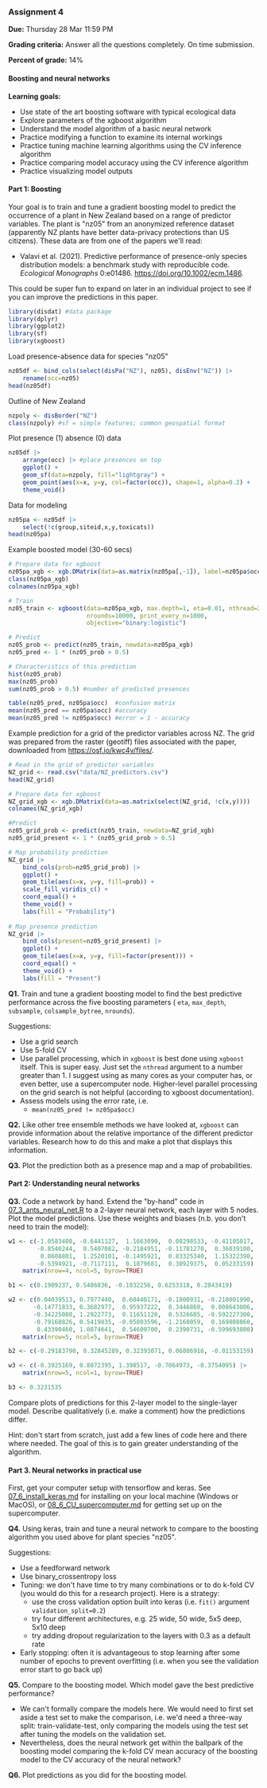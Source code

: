### Assignment 4

**Due:** Thursday 28 Mar 11:59 PM

**Grading criteria:** Answer all the questions completely. On time submission.

**Percent of grade:** 14%




#### Boosting and neural networks
**Learning goals:**

* Use state of the art boosting software with typical ecological data
* Explore parameters of the xgboost algorithm
* Understand the model algorithm of a basic neural network
* Practice modifying a function to examine its internal workings
* Practice tuning machine learning algorithms using the CV inference algorithm
* Practice comparing model accuracy using the CV inference algorithm
* Practice visualizing model outputs



#### Part 1: Boosting

Your goal is to train and tune a gradient boosting model to predict the occurrence of a plant in New Zealand based on a range of predictor variables. The plant is "nz05" from an anonymized reference dataset (apparently NZ plants have better data-privacy protections than US citizens). These data are from one of the papers we'll read: 

* Valavi et al. (2021). Predictive performance of presence-only species distribution models: a benchmark study with reproducible code. *Ecological Monographs* 0:e01486. https://doi.org/10.1002/ecm.1486.

This could be super fun to expand on later in an individual project to see if you can improve the predictions in this paper.

```R
library(disdat) #data package
library(dplyr)
library(ggplot2)
library(sf)
library(xgboost)
```

Load presence-absence data for species "nz05"

```R
nz05df <- bind_cols(select(disPa("NZ"), nz05), disEnv("NZ")) |> 
    rename(occ=nz05)
head(nz05df)
```

Outline of New Zealand

```R
nzpoly <- disBorder("NZ")
class(nzpoly) #sf = simple features; common geospatial format
```

Plot presence (1) absence (0) data

```R
nz05df |> 
    arrange(occ) |> #place presences on top
    ggplot() +
    geom_sf(data=nzpoly, fill="lightgray") +
    geom_point(aes(x=x, y=y, col=factor(occ)), shape=1, alpha=0.2) +
    theme_void()
```

Data for modeling

```R
nz05pa <- nz05df |> 
    select(!c(group,siteid,x,y,toxicats))
head(nz05pa)
```

Example boosted model (30-60 secs)

```R
# Prepare data for xgboost
nz05pa_xgb <- xgb.DMatrix(data=as.matrix(nz05pa[,-1]), label=nz05pa$occ)
class(nz05pa_xgb)
colnames(nz05pa_xgb)

# Train
nz05_train <- xgboost(data=nz05pa_xgb, max.depth=1, eta=0.01, nthread=2, 
                      nrounds=10000, print_every_n=1000, 
                      objective="binary:logistic")

# Predict
nz05_prob <- predict(nz05_train, newdata=nz05pa_xgb)
nz05_pred <- 1 * (nz05_prob > 0.5)

# Characteristics of this prediction
hist(nz05_prob)
max(nz05_prob)
sum(nz05_prob > 0.5) #number of predicted presences

table(nz05_pred, nz05pa$occ)  #confusion matrix
mean(nz05_pred == nz05pa$occ) #accuracy
mean(nz05_pred != nz05pa$occ) #error = 1 - accuracy
```

Example prediction for a grid of the predictor variables across NZ. The grid was prepared from the raster (geotiff) files associated with the paper, downloaded from https://osf.io/kwc4v/files/.

```R
# Read in the grid of predictor variables
NZ_grid <- read.csv("data/NZ_predictors.csv")
head(NZ_grid)

# Prepare data for xgboost
NZ_grid_xgb <- xgb.DMatrix(data=as.matrix(select(NZ_grid, !c(x,y))))
colnames(NZ_grid_xgb)

#Predict
nz05_grid_prob <- predict(nz05_train, newdata=NZ_grid_xgb)
nz05_grid_present <- 1 * (nz05_grid_prob > 0.5)

# Map probability prediction
NZ_grid |>
    bind_cols(prob=nz05_grid_prob) |>
    ggplot() +
    geom_tile(aes(x=x, y=y, fill=prob)) +
    scale_fill_viridis_c() +
    coord_equal() +
    theme_void() +
    labs(fill = "Probability")
    
# Map presence prediction
NZ_grid |>
    bind_cols(present=nz05_grid_present) |>
    ggplot() +
    geom_tile(aes(x=x, y=y, fill=factor(present))) +
    coord_equal() +
    theme_void() +
    labs(fill = "Present")
```



**Q1\.** Train and tune a gradient boosting model to find the best predictive performance across the five boosting parameters ( `eta`, `max_depth`, `subsample`, `colsample_bytree`, `nrounds`). 

Suggestions:

* Use a grid search
* Use 5-fold CV
* Use parallel processing, which in `xgboost` is best done using `xgboost` itself. This is super easy. Just set the `nthread` argument to a number greater than 1. I suggest using as many cores as your computer has, or even better, use a supercomputer node. Higher-level parallel processing on the grid search is not helpful (according to xgboost documentation).
* Assess models using the error rate, i.e.
  * `mean(nz05_pred != nz05pa$occ)`

**Q2\.** Like other tree ensemble methods we have looked at, `xgboost` can provide information about the relative importance of the different predictor variables. Research how to do this and make a plot that displays this information.

**Q3\.** Plot the prediction both as a presence map and a map of probabilities.



#### Part 2: Understanding neural networks

**Q3\.** Code a network by hand. Extend the "by-hand" code in [07_3_ants_neural_net.R](07_3_ants_neural_net.R) to a 2-layer neural network, each layer with 5 nodes. Plot the model predictions. Use these weights and biases (n.b. you don't need to train the model):

```R
w1 <- c(-1.0583408, -0.6441127,  1.1663090,  0.08298533, -0.41105017,
        -0.8540244,  0.5407082, -0.2184951, -0.11781270,  0.36039100,
         0.8608801,  1.2520101, -0.1495921,  0.83325340,  1.15322390,
        -0.5394921, -0.7117111,  0.1879681,  0.30929375,  0.05233159) |>
    matrix(nrow=4, ncol=5, byrow=TRUE)

b1 <- c(0.1909237, 0.5486836, -0.1032256, 0.6253318, 0.2843419)

w2 <- c(0.04039513, 0.7977440,  0.60440171, -0.1800931, -0.210001990,
       -0.14771833, 0.3682977,  0.95937222,  0.3446860,  0.008643006,
       -0.34225080, 1.2922773,  0.11651120,  0.5326685, -0.592227300,
       -0.79168826, 0.5419835, -0.05803596, -1.2168059,  0.169808860,
        0.43390460, 1.0874641,  0.54609700,  0.2390731, -0.599693800) |>
    matrix(nrow=5, ncol=5, byrow=TRUE)

b2 <- c(-0.29183790, 0.32845289, 0.32393071, 0.06806916, -0.01153159)

w3 <- c(-0.3925169, 0.8072395, 1.398517, -0.7064973, -0.3754095) |>
    matrix(nrow=5, ncol=1, byrow=TRUE)

b3 <- 0.3231535
```

Compare plots of predictions for this 2-layer model to the single-layer model. Describe qualitatively (i.e. make a comment) how the predictions differ.

Hint: don't start from scratch, just add a few lines of code here and there where needed. The goal of this is to gain greater understanding of the algorithm.



#### Part 3. Neural networks in practical use

First, get your computer setup with tensorflow and keras. See [07_6_install_keras.md](07_6_install_keras.md) for installing on your local machine (Windows or MacOS), or [08_6_CU_supercomputer.md](08_6_CU_supercomputer.md) for getting set up on the supercomputer.

**Q4\.** Using keras, train and tune a neural network to compare to the boosting algorithm you used above for plant species "nz05".

Suggestions:

* Use a feedforward network
* Use binary_crossentropy loss
* Tuning: we don't have time to try many combinations or to do k-fold CV (you would do this for a research project). Here is a strategy:
  * use the cross validation option built into keras (i.e. `fit()` argument `validation_split=0.2`)
  * try four different architectures, e.g. 25 wide, 50 wide, 5x5 deep, 5x10 deep
  * try adding dropout regularization to the layers with 0.3 as a default rate
* Early stopping: often it is advantageous to stop learning after some number of epochs to prevent overfitting (i.e. when you see the validation error start to go back up)

**Q5\.** Compare to the boosting model. Which model gave the best predictive performance?

* We can't formally compare the models here. We would need to first set aside a test set to make the comparison, i.e. we'd need a three-way split: train-validate-test, only comparing the models using the test set after tuning the models on the validation set.
* Nevertheless, does the neural network get within the ballpark of the boosting model comparing the k-fold CV mean accuracy of the boosting model to the CV accuracy of the neural network?

**Q6\.** Plot predictions as you did for the boosting model.

